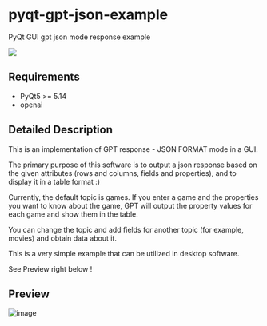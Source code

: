 # pyqt-gpt-json-example
PyQt GUI gpt json mode response example

[![](https://img.shields.io/badge/한국어-readme-green)](https://github.com/yjg30737/pyqt-gpt-json-example/blob/main/README.kr.md)

## Requirements
* PyQt5 >= 5.14
* openai

## Detailed Description
This is an implementation of GPT response - JSON FORMAT mode in a GUI.

The primary purpose of this software is to output a json response based on the given attributes (rows and columns, fields and properties), and to display it in a table format :)

Currently, the default topic is games. If you enter a game and the properties you want to know about the game, GPT will output the property values for each game and show them in the table.

You can change the topic and add fields for another topic (for example, movies) and obtain data about it.

This is a very simple example that can be utilized in desktop software.

See Preview right below !

## Preview
![image](https://github.com/yjg30737/pyqt-gpt-json-example/assets/55078043/38d39f42-2e2b-4808-a424-30aa45ba43be)
